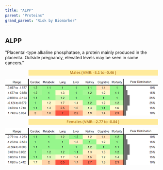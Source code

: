 ```yaml
---
title: "ALPP"
parent: "Proteins"
grand_parent: "Risk by Biomarker"
---
```



## ALPP


"Placental-type alkaline phosphatase, a protein mainly produced in the placenta. Outside pregnancy, elevated levels may be seen in some cancers."

<div style="display: flex; flex-direction: column; gap: 10px;">

  <img src="/assets/images/vmrbiomarker_alpp__male.png" alt="ALPP VMR Male" style="margin-left: 15%">
  <img src="/assets/images/rr_alpp__male.png" alt="ALPP RR Male">

  <img src="/assets/images/vmrbiomarker_alpp__female.png" alt="ALPP VMR Female" style="margin-left: 15%; ">
  <img src="/assets/images/rr_alpp__female.png" alt="ALPP RR Female">

</div>



